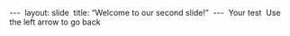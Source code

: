 ---  layout: slide  title: “Welcome to our second slide!”  ---  Your test  Use the left arrow to go back
